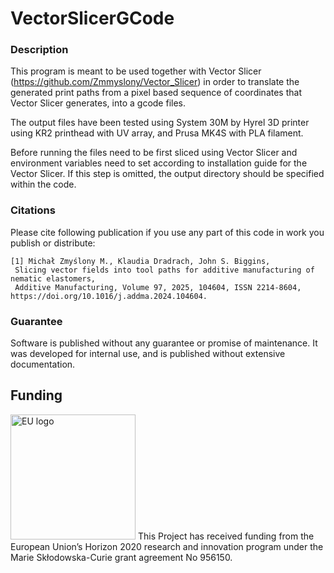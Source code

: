 # VectorSlicerGCode

### Description

This program is meant to be used together with Vector Slicer
(https://github.com/Zmmyslony/Vector_Slicer) in order to translate the generated
print paths from a pixel based sequence of coordinates that Vector Slicer generates,
into a gcode files.

The output files have been tested using System 30M by Hyrel 3D printer using KR2 printhead with UV array, and Prusa MK4S
with PLA filament.

Before running the files need to be first sliced using Vector Slicer and environment variables need to set
according to installation guide for the Vector Slicer. If this step is omitted, the output directory should be 
specified within the code. 

### Citations
Please cite following publication if you use any part of this code in work you publish or distribute:

    [1] Michał Zmyślony M., Klaudia Dradrach, John S. Biggins,
     Slicing vector fields into tool paths for additive manufacturing of nematic elastomers,
     Additive Manufacturing, Volume 97, 2025, 104604, ISSN 2214-8604, https://doi.org/10.1016/j.addma.2024.104604.

### Guarantee

Software is published without any guarantee or promise of maintenance. It was
developed for internal use, and is published without extensive documentation.

## Funding
<img alt="EU logo" src="https://ec.europa.eu/regional_policy/images/information-sources/logo-download-center/eu_flag.jpg" width="200">
This Project has received funding from the European Union’s Horizon 2020 research and innovation program under the Marie Skłodowska-Curie grant agreement No 956150.
